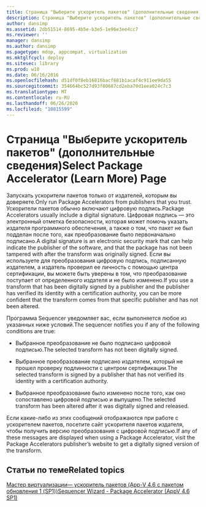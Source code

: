 ```yaml
---
title: Страница "Выберите ускоритель пакетов" (дополнительные сведения)
description: Страница "Выберите ускоритель пакетов" (дополнительные сведения)
author: dansimp
ms.assetid: 2db51514-8695-4b5e-b3e5-1e96e3ee4cc7
ms.reviewer: ''
manager: dansimp
ms.author: dansimp
ms.pagetype: mdop, appcompat, virtualization
ms.mktglfcycl: deploy
ms.sitesec: library
ms.prod: w10
ms.date: 06/16/2016
ms.openlocfilehash: d51df0f8eb16816bacf681b1acaf4c911ee9da55
ms.sourcegitcommit: 354664bc527d93f80687cd2eba70d1eea024c7c3
ms.translationtype: MT
ms.contentlocale: ru-RU
ms.lasthandoff: 06/26/2020
ms.locfileid: "10815599"
---
```

# <span data-ttu-id="d14d3-103">Страница "Выберите ускоритель пакетов" (дополнительные сведения)</span><span class="sxs-lookup"><span data-stu-id="d14d3-103">Select Package Accelerator (Learn More) Page</span></span>


<span data-ttu-id="d14d3-104">Запускать ускорители пакетов только от издателей, которым вы доверяете.</span><span class="sxs-lookup"><span data-stu-id="d14d3-104">Only run Package Accelerators from publishers that you trust.</span></span> <span data-ttu-id="d14d3-105">Ускорители пакетов обычно включают цифровую подпись.</span><span class="sxs-lookup"><span data-stu-id="d14d3-105">Package Accelerators usually include a digital signature.</span></span> <span data-ttu-id="d14d3-106">Цифровая подпись — это электронный отметка безопасности, которая может помочь указать издателя программного обеспечения, а также о том, что пакет не был подделан после того, как преобразование было первоначально подписано.</span><span class="sxs-lookup"><span data-stu-id="d14d3-106">A digital signature is an electronic security mark that can help indicate the publisher of the software, and that the package has not been tampered with after the transform was originally signed.</span></span> <span data-ttu-id="d14d3-107">Если вы используете для преобразования цифровую подпись, подписанную издателем, а издатель проверил ее личность с помощью центра сертификации, вы можете быть уверены в том, что преобразование поступает от определенного издателя и не было изменено.</span><span class="sxs-lookup"><span data-stu-id="d14d3-107">If you use a transform that has been digitally signed by a publisher and the publisher has verified its identity with a certification authority, you can be more confident that the transform comes from that specific publisher and has not been altered.</span></span>

<span data-ttu-id="d14d3-108">Программа Sequencer уведомляет вас, если выполняется любое из указанных ниже условий.</span><span class="sxs-lookup"><span data-stu-id="d14d3-108">The sequencer notifies you if any of the following conditions are true:</span></span>

-   <span data-ttu-id="d14d3-109">Выбранное преобразование не было подписано цифровой подписью.</span><span class="sxs-lookup"><span data-stu-id="d14d3-109">The selected transform has not been digitally signed.</span></span>

-   <span data-ttu-id="d14d3-110">Выбранное преобразование подписано издателем, который не прошел проверку подлинности с центром сертификации.</span><span class="sxs-lookup"><span data-stu-id="d14d3-110">The selected transform is signed by a publisher that has not verified its identity with a certification authority.</span></span>

-   <span data-ttu-id="d14d3-111">Выбранное преобразование было изменено после того, как оно сопоставлено цифровой подписью и выпущено.</span><span class="sxs-lookup"><span data-stu-id="d14d3-111">The selected transform has been altered after it was digitally signed and released.</span></span>

<span data-ttu-id="d14d3-112">Если какие-либо из этих сообщений отображаются при работе с ускорителем пакетов, посетите сайт ускорителя пакетов издателя, чтобы получить версию преобразования с цифровой подписью.</span><span class="sxs-lookup"><span data-stu-id="d14d3-112">If any of these messages are displayed when using a Package Accelerator, visit the Package Accelerators publisher’s website to get a digitally signed version of the transform.</span></span>

## <span data-ttu-id="d14d3-113">Статьи по теме</span><span class="sxs-lookup"><span data-stu-id="d14d3-113">Related topics</span></span>


[<span data-ttu-id="d14d3-114">Мастер виртуализации— ускоритель пакетов (App-V 4.6 с пакетом обновления 1 (SP1))</span><span class="sxs-lookup"><span data-stu-id="d14d3-114">Sequencer Wizard - Package Accelerator (AppV 4.6 SP1)</span></span>](sequencer-wizard---package-accelerator--appv-46-sp1-.md)

 

 





